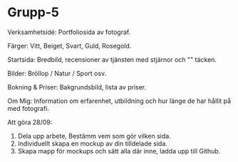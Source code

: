 # Grupp-5
Verksamhetsidé:
Portfoliosida av fotograf.

Färger: Vitt, Beiget, Svart, Guld, Rosegold.

Startsida: Bredbild, recensioner av tjänsten med stjärnor och "" täcken. 

Bilder: Bröllop / Natur / Sport osv.

Bokning & Priser: Bakgrundsbild, lista av priser.

Om Mig: Information om erfarenhet, utbildning och hur länge de har hållit på med fotografi. 

Att göra 28/09: 
1. Dela upp arbete, Bestämm vem som gör vilken sida.
2. Individuellt skapa en mockup av din tilldelade sida.
3. Skapa mapp för mockups och sätt alla där inne, ladda upp till Github.